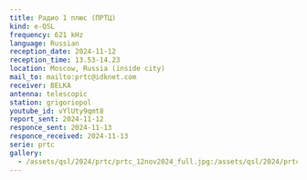 ```yaml
---
title: Радио 1 плюс (ПРТЦ)
kind: e-QSL
frequency: 621 kHz
language: Russian
reception_date: 2024-11-12
reception_time: 13.53-14.23
location: Moscow, Russia (inside city)
mail_to: mailto:prtc@idknet.com
receiver: BELKA
antenna: telescopic
station: grigoriopol
youtube_id: vYlUty9qmt8
report_sent: 2024-11-12
responce_sent: 2024-11-13
responce_received: 2024-11-13
serie: prtc
gallery:
  - /assets/qsl/2024/prtc/prtc_12nov2024_full.jpg:/assets/qsl/2024/prtc/prtc_12nov2024_small.jpg
---
```

